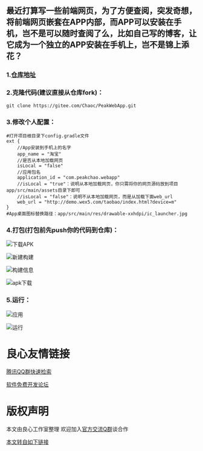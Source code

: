 ## 最近打算写一些前端网页，为了方便查阅，突发奇想，将前端网页嵌套在APP内部，而APP可以安装在手机，岂不是可以随时查阅了么，比如自己写的博客，让它成为一个独立的APP安装在手机上，岂不是锦上添花？

### 1.[仓库地址](http://u.720life.cn/g/2e71d0f0a5c601172267ba20d3a43c6ef73e71b9ed93238f441c8425ab06e0c8c8c501d852b8b16477ce1097655dbc08)

### 2.克隆代码(建议直接从仓库fork)：

```
git clone https://gitee.com/Chaoc/PeakWebApp.git
```

### 3.修改个人配置：

```
#打开项目根目录下config.gradle文件
ext {
    //App安装到手机上的名字
    app_name = "淘宝"
    //是否从本地加载网页
    isLocal = "false"
    //应用包名
    application_id = "com.peakchao.webapp"
    //isLocal = "true"：说明从本地加载网页，你只需将你的网页源码放到项目app/src/main/assets目录下即可
    //isLocal = "false"：说明不从本地加载网页，而是从加载下面web_url
    web_url = "http://demo.wex5.com/taobao/index.html?device=m"
}
#App桌面图标替换路径：app/src/main/res/drawable-xxhdpi/ic_launcher.jpg

```

### 4.打包(打包前先push你的代码到仓库)：

![下载APK](https://upload-images.jianshu.io/upload_images/5174117-1e5d8a524cbd19fb.png?imageMogr2/auto-orient/strip%7CimageView2/2/w/1240)

![新建构建](https://images.gitee.com/uploads/images/2019/0129/161711_14f35654_595073.png)

![构建信息](https://images.gitee.com/uploads/images/2019/0129/161711_0609a0ac_595073.png)

![apk下载](https://images.gitee.com/uploads/images/2019/0129/161711_59da405a_595073.png)

### 5.运行：

![应用](https://images.gitee.com/uploads/images/2019/0129/161710_111fab3c_595073.png)

![运行](https://images.gitee.com/uploads/images/2019/0129/161711_6ee171ce_595073.png)





 # 良心友情链接

[腾讯QQ群快速检索](http://u.720life.cn/s/8cf73f7c)

[软件免费开发论坛](http://u.720life.cn/s/bbb01dc0)

# 版权声明 

本文由良心工作室整理 欢迎加入[官方交流Q群](https://u.720life.cn/s/f2316816)谈合作

[本文转自如下链接](http://u.720life.cn/g/2e71d0f0a5c601172267ba20d3a43c6e7be3791b4fc88fb5beff30bb474b4ef8c7c44a536720a6427919423331f16927a65969920804eec56dec5a71ed67e15a)